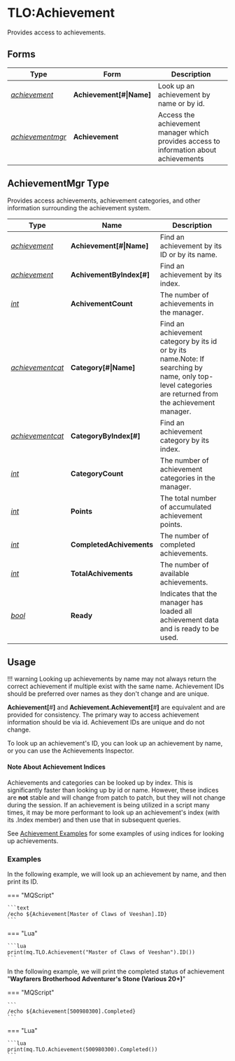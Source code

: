 # TLO:Achievement

Provides access to achievements.

## Forms

| Type | Form | Description |
| ---- | ---- | ---- |
| _[achievement](../data-types/datatype-achievement.md)_ | **Achievement[#\|Name]** | Look up an achievement by name or by id. |
| _[achievementmgr](#achievementmgr-type)_ | **Achievement** | Access the achievement manager which provides access to information about achievements |

## AchievementMgr Type

Provides access achievements, achievement categories, and other information surrounding the achievement system.

| Type | Name | Description |
| ---- | ---- | ---- |
| _[achievement](../data-types/datatype-achievement.md)_           | **Achievement[#\|Name]** |  Find an achievement by its ID or by its name.         |
| _[achievement](../data-types/datatype-achievement.md)_           | **AchivementByIndex[#]** |  Find an achievement by its index.                     |
| _[int](../data-types/datatype-int.md)_                           | **AchivementCount**      |  The number of achievements in the manager.            |
| _[achievementcat](../data-types/datatype-achievementcat.md)_     | **Category[#\|Name]**    |  Find an achievement category by its id or by its name.Note: If searching by name, only top-level categories are returned from the achievement manager.    |
| _[achievementcat](../data-types/datatype-achievementcat.md)_     | **CategoryByIndex[#]**   |  Find an achievement category by its index.            |
| _[int](../data-types/datatype-int.md)_                           | **CategoryCount**        |  The number of achievement categories in the manager.  |
| _[int](../data-types/datatype-int.md)_                           | **Points**               |  The total number of accumulated achievement points.    |
| _[int](../data-types/datatype-int.md)_                           | **CompletedAchivements** |  The number of completed achievements.    |
| _[int](../data-types/datatype-int.md)_                           | **TotalAchivements**     |  The number of available achievements.    |
| _[bool](../data-types/datatype-bool.md)_                         | **Ready**                |  Indicates that the manager has loaded all achievement data and is ready to be used.    |

## Usage

!!! warning
    Looking up achievements by name may not always return the correct achievement if multiple exist with the same name. Achievement IDs should be preferred over names as they don't change and are unique.

**Achievement[**#**]** and **Achievement.Achievement[**#**]** are equivalent and are provided for consistency. The primary way to access achievement information should be via id. Achievement IDs are unique and do not change.

To look up an achievement's ID, you can look up an achievement by name, or you can use the Achievements Inspector.

#### ‌Note About Achievement Indices

Achievements and categories can be looked up by index. This is significantly faster than looking up by id or name. However, these indices are **not** stable and will change from patch to patch, but they will not change during the session. If an achievement is being utilized in a script many times, it may be more performant to look up an achievement's index (with its .Index member) and then use that in subsequent queries.

See [Achievement Examples](../data-types/datatype-achievement.md#examples) for some examples of using indices for looking up achievements.

### Examples

In the following example, we will look up an achievement by name, and then print its ID.

=== "MQScript"

    ```text
    /echo ${Achievement[Master of Claws of Veeshan].ID}
    ```

=== "Lua"

    ```lua
    print(mq.TLO.Achievement("Master of Claws of Veeshan").ID())
    ```

In the following example, we will print the completed status of achievement "**Wayfarers Brotherhood Adventurer's Stone (Various 20+)**"

=== "MQScript"

    ```
    /echo ${Achievement[500980300].Completed}
    ```

=== "Lua"

    ```lua
    print(mq.TLO.Achievement(500980300).Completed())
    ```
